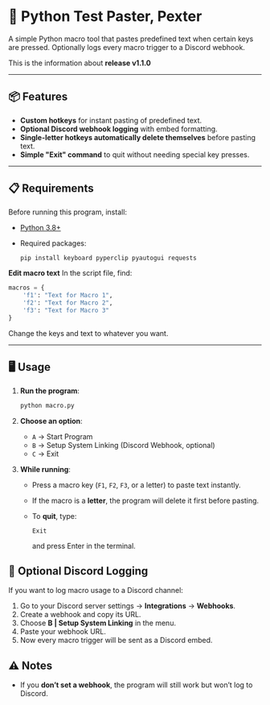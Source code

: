 # 🔹 Python Test Paster, Pexter

A simple Python macro tool that pastes predefined text when certain keys are pressed.
Optionally logs every macro trigger to a Discord webhook. 

This is the information about **release v1.1.0**

---

## 📦 Features

* **Custom hotkeys** for instant pasting of predefined text.
* **Optional Discord webhook logging** with embed formatting.
* **Single-letter hotkeys automatically delete themselves** before pasting text.
* **Simple "Exit" command** to quit without needing special key presses.

---

## 📋 Requirements

Before running this program, install:

* [Python 3.8+](https://www.python.org/downloads/)
* Required packages:

  ```bash
  pip install keyboard pyperclip pyautogui requests
  ```

**Edit macro text**
   In the script file, find:

   ```python
   macros = {
       'f1': "Text for Macro 1",
       'f2': "Text for Macro 2",
       'f3': "Text for Macro 3"
   }
   ```

   Change the keys and text to whatever you want.

---

## 🖥 Usage

1. **Run the program**:

   ```bash
   python macro.py
   ```

2. **Choose an option**:

   * `A` → Start Program
   * `B` → Setup System Linking (Discord Webhook, optional)
   * `C` → Exit

3. **While running**:

   * Press a macro key (`F1`, `F2`, `F3`, or a letter) to paste text instantly.
   * If the macro is a **letter**, the program will delete it first before pasting.
   * To **quit**, type:

     ```
     Exit
     ```

     and press Enter in the terminal.
## 🔗 Optional Discord Logging
If you want to log macro usage to a Discord channel:
1. Go to your Discord server settings → **Integrations** → **Webhooks**.
2. Create a webhook and copy its URL.
3. Choose **B | Setup System Linking** in the menu.
4. Paste your webhook URL.
5. Now every macro trigger will be sent as a Discord embed.

## ⚠️ Notes
- If you **don’t set a webhook**, the program will still work but won’t log to Discord.
